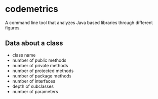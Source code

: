 # codemetrics
A command line tool that analyzes Java based libraries through
different figures.

## Data about a class
* class name
* number of public methods
* number of private methods
* number of protected methods
* number of package methods
* number of interfaces
* depth of subclasses
* number of parameters